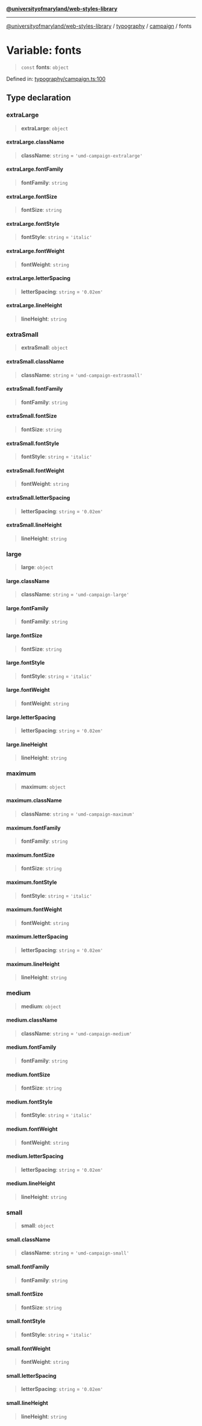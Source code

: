 [**@universityofmaryland/web-styles-library**](../../../../README.md)

***

[@universityofmaryland/web-styles-library](../../../../README.md) / [typography](../../../README.md) / [campaign](../README.md) / fonts

# Variable: fonts

> `const` **fonts**: `object`

Defined in: [typography/campaign.ts:100](https://github.com/UMD-Digital/design-system/blob/7fa144f196ef5f0ef2b372670136735f5a5c9236/packages/styles/source/typography/campaign.ts#L100)

## Type declaration

### extraLarge

> **extraLarge**: `object`

#### extraLarge.className

> **className**: `string` = `'umd-campaign-extralarge'`

#### extraLarge.fontFamily

> **fontFamily**: `string`

#### extraLarge.fontSize

> **fontSize**: `string`

#### extraLarge.fontStyle

> **fontStyle**: `string` = `'italic'`

#### extraLarge.fontWeight

> **fontWeight**: `string`

#### extraLarge.letterSpacing

> **letterSpacing**: `string` = `'0.02em'`

#### extraLarge.lineHeight

> **lineHeight**: `string`

### extraSmall

> **extraSmall**: `object`

#### extraSmall.className

> **className**: `string` = `'umd-campaign-extrasmall'`

#### extraSmall.fontFamily

> **fontFamily**: `string`

#### extraSmall.fontSize

> **fontSize**: `string`

#### extraSmall.fontStyle

> **fontStyle**: `string` = `'italic'`

#### extraSmall.fontWeight

> **fontWeight**: `string`

#### extraSmall.letterSpacing

> **letterSpacing**: `string` = `'0.02em'`

#### extraSmall.lineHeight

> **lineHeight**: `string`

### large

> **large**: `object`

#### large.className

> **className**: `string` = `'umd-campaign-large'`

#### large.fontFamily

> **fontFamily**: `string`

#### large.fontSize

> **fontSize**: `string`

#### large.fontStyle

> **fontStyle**: `string` = `'italic'`

#### large.fontWeight

> **fontWeight**: `string`

#### large.letterSpacing

> **letterSpacing**: `string` = `'0.02em'`

#### large.lineHeight

> **lineHeight**: `string`

### maximum

> **maximum**: `object`

#### maximum.className

> **className**: `string` = `'umd-campaign-maximum'`

#### maximum.fontFamily

> **fontFamily**: `string`

#### maximum.fontSize

> **fontSize**: `string`

#### maximum.fontStyle

> **fontStyle**: `string` = `'italic'`

#### maximum.fontWeight

> **fontWeight**: `string`

#### maximum.letterSpacing

> **letterSpacing**: `string` = `'0.02em'`

#### maximum.lineHeight

> **lineHeight**: `string`

### medium

> **medium**: `object`

#### medium.className

> **className**: `string` = `'umd-campaign-medium'`

#### medium.fontFamily

> **fontFamily**: `string`

#### medium.fontSize

> **fontSize**: `string`

#### medium.fontStyle

> **fontStyle**: `string` = `'italic'`

#### medium.fontWeight

> **fontWeight**: `string`

#### medium.letterSpacing

> **letterSpacing**: `string` = `'0.02em'`

#### medium.lineHeight

> **lineHeight**: `string`

### small

> **small**: `object`

#### small.className

> **className**: `string` = `'umd-campaign-small'`

#### small.fontFamily

> **fontFamily**: `string`

#### small.fontSize

> **fontSize**: `string`

#### small.fontStyle

> **fontStyle**: `string` = `'italic'`

#### small.fontWeight

> **fontWeight**: `string`

#### small.letterSpacing

> **letterSpacing**: `string` = `'0.02em'`

#### small.lineHeight

> **lineHeight**: `string`
